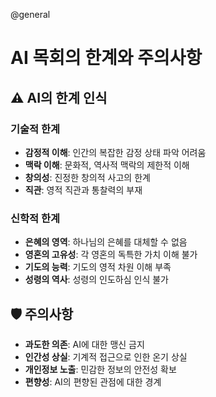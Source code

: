 @general
# AI 목회의 한계와 주의사항

## ⚠️ AI의 한계 인식

### 기술적 한계

- **감정적 이해**: 인간의 복잡한 감정 상태 파악 어려움
- **맥락 이해**: 문화적, 역사적 맥락의 제한적 이해
- **창의성**: 진정한 창의적 사고의 한계
- **직관**: 영적 직관과 통찰력의 부재

### 신학적 한계

- **은혜의 영역**: 하나님의 은혜를 대체할 수 없음
- **영혼의 고유성**: 각 영혼의 독특한 가치 이해 불가
- **기도의 능력**: 기도의 영적 차원 이해 부족
- **성령의 역사**: 성령의 인도하심 인식 불가

## 🛡️ 주의사항

- **과도한 의존**: AI에 대한 맹신 금지
- **인간성 상실**: 기계적 접근으로 인한 온기 상실
- **개인정보 노출**: 민감한 정보의 안전성 확보
- **편향성**: AI의 편향된 관점에 대한 경계

